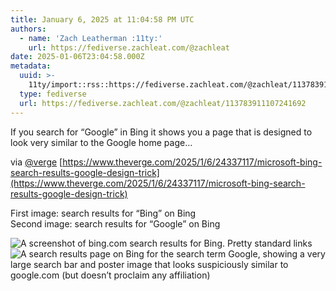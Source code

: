 ```yaml
---
title: January 6, 2025 at 11:04:58 PM UTC
authors:
  - name: 'Zach Leatherman :11ty:'
    url: https://fediverse.zachleat.com/@zachleat
date: 2025-01-06T23:04:58.000Z
metadata:
  uuid: >-
    11ty/import::rss::https://fediverse.zachleat.com/@zachleat/113783911107241692
  type: fediverse
  url: https://fediverse.zachleat.com/@zachleat/113783911107241692
---
```

If you search for “Google” in Bing it shows you a page that is designed to look very similar to the Google home page…

via [@verge](https://mastodon.social/@verge) [https://www.theverge.com/2025/1/6/24337117/microsoft-bing-search-results-google-design-trick](https://www.theverge.com/2025/1/6/24337117/microsoft-bing-search-results-google-design-trick)

First image: search results for “Bing” on Bing  
Second image: search results for “Google” on Bing

![A screenshot of bing.com search results for Bing. Pretty standard links](/assets/8b5c8f1ccfb0b122-fBhgqFfcsfQP.png) ![A search results page on Bing for the search term Google, showing a very large search bar and poster image that looks suspiciously similar to google.com (but doesn’t proclaim any affiliation)](/assets/c457069c19e35f6f-wTHzQGeYbxC8.png)